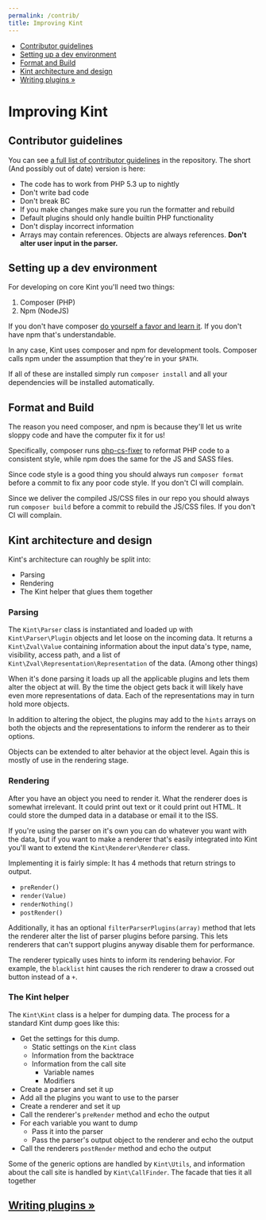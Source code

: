 ```yaml
---
permalink: /contrib/
title: Improving Kint
---
```


<div id="leftmenu" class="col-sm-4 col-md-3 hidden-xs">
<ul class="nav nav-list side-navigation" data-spy="affix" data-offset-top="{{ site.affix_offset }}">
    <li><a href="#guidelines">Contributor guidelines</a></li>
    <li><a href="#devenv">Setting up a dev environment</a></li>
    <li><a href="#lints">Format and Build</a></li>
    <li><a href="#architecture">Kint architecture and design</a></li>
    <li><a href="{{ site.baseurl }}/writing-plugins/">Writing plugins &raquo;</a></li>
</ul>
</div>
<div class="col-sm-8 col-md-9" markdown="1">

# Improving Kint

<section id="guidelines" markdown="1">

## Contributor guidelines

You can see <a href="https://github.com/kint-php/kint/blob/master/CONTRIBUTING.md" target="_blank">a full list of contributor guidelines</a> in the repository. The short (And possibly out of date) version is here:

* The code has to work from PHP 5.3 up to nightly
* Don't write bad code
* Don't break BC
* If you make changes make sure you run the formatter and rebuild
* Default plugins should only handle builtin PHP functionality
* Don't display incorrect information
* Arrays may contain references. Objects are always references. **Don't alter user input in the parser.**

</section>
<section id="devenv" markdown="1">

## Setting up a dev environment

For developing on core Kint you'll need two things:

1. Composer (PHP)
2. Npm (NodeJS)

If you don't have composer <a href="https://getcomposer.org/" target="_blank">do yourself a favor and learn it</a>. If you don't have npm that's understandable.

In any case, Kint uses composer and npm for development tools. Composer calls npm under the assumption that they're in your `$PATH`.

If all of these are installed simply run `composer install` and all your dependencies will be installed automatically.

</section>
<section id="lints" markdown="1">

## Format and Build

The reason you need composer, and npm is because they'll let us write sloppy code and have the computer fix it for us!

Specifically, composer runs <a href="https://github.com/FriendsOfPHP/PHP-CS-Fixer" target="_blank">php-cs-fixer</a> to reformat PHP code to a consistent style, while npm does the same for the JS and SASS files.

Since code style is a good thing you should always run `composer format` before a commit to fix any poor code style. If you don't CI will complain.

Since we deliver the compiled JS/CSS files in our repo you should always run `composer build` before a commit to rebuild the JS/CSS files. If you don't CI will complain.

</section>
<section id="architecture" markdown="1">

## Kint architecture and design

Kint's architecture can roughly be split into:

* Parsing
* Rendering
* The Kint helper that glues them together

### Parsing

The `Kint\Parser` class is instantiated and loaded up with `Kint\Parser\Plugin` objects and let loose on the incoming data. It returns a `Kint\Zval\Value` containing information about the input data's type, name, visibility, access path, and a list of `Kint\Zval\Representation\Representation` of the data. (Among other things)

When it's done parsing it loads up all the applicable plugins and lets them alter the object at will. By the time the object gets back it will likely have even more representations of data. Each of the representations may in turn hold more objects.

In addition to altering the object, the plugins may add to the `hints` arrays on both the objects and the representations to inform the renderer as to their options.

Objects can be extended to alter behavior at the object level. Again this is mostly of use in the rendering stage.

### Rendering

After you have an object you need to render it. What the renderer does is somewhat irrelevant. It could print out text or it could print out HTML. It could store the dumped data in a database or email it to the ISS.

If you're using the parser on it's own you can do whatever you want with the data, but if you want to make a renderer that's easily integrated into Kint you'll want to extend the `Kint\Renderer\Renderer` class.

Implementing it is fairly simple: It has 4 methods that return strings to output.

* `preRender()`
* `render(Value)`
* `renderNothing()`
* `postRender()`

Additionally, it has an optional `filterParserPlugins(array)` method that lets the renderer alter the list of parser plugins before parsing. This lets renderers that can't support plugins anyway disable them for performance.

The renderer typically uses hints to inform its rendering behavior. For example, the `blacklist` hint causes the rich renderer to draw a crossed out button instead of a `+`.

### The Kint helper

The `Kint\Kint` class is a helper for dumping data. The process for a standard Kint dump goes like this:

* Get the settings for this dump.
    * Static settings on the `Kint` class
    * Information from the backtrace
    * Information from the call site
        * Variable names
        * Modifiers
* Create a parser and set it up
* Add all the plugins you want to use to the parser
* Create a renderer and set it up
* Call the renderer's `preRender` method and echo the output
* For each variable you want to dump
    * Pass it into the parser
    * Pass the parser's output object to the renderer and echo the output
* Call the renderers `postRender` method and echo the output

Some of the generic options are handled by `Kint\Utils`, and information about the call site is handled by `Kint\CallFinder`. The facade that ties it all together

</section>

<h2><a href="{{ site.baseurl }}/writing-plugins/">Writing plugins &raquo;</a></h2>

</div>

